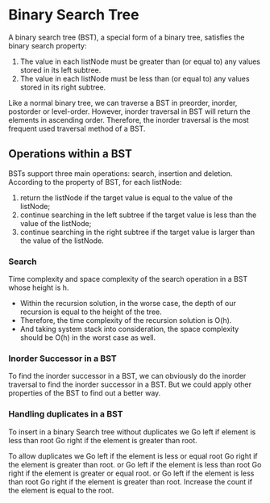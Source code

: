 # Binary Search Tree
A binary search tree (BST), a special form of a binary tree, satisfies the binary search property:
1. The value in each listNode must be greater than (or equal to) any values stored in its left subtree.
2. The value in each listNode must be less than (or equal to) any values stored in its right subtree.

Like a normal binary tree, we can traverse a BST in preorder, inorder, postorder or level-order.
However, inorder traversal in BST will return the elements in ascending order.
Therefore, the inorder traversal is the most frequent used traversal method of a BST.

## Operations within a BST
BSTs support three main operations: search, insertion and deletion. According to the property of BST, for each listNode:
1. return the listNode if the target value is equal to the value of the listNode;
2. continue searching in the left subtree if the target value is less than the value of the listNode;
3. continue searching in the right subtree if the target value is larger than the value of the listNode.

### Search
Time complexity and space complexity of the search operation in a BST whose height is h.
- Within the recursion solution, in the worse case, the depth of our recursion is equal to the height of the tree.
- Therefore, the time complexity of the recursion solution is O(h).
- And taking system stack into consideration, the space complexity should be O(h) in the worst case as well.


### Inorder Successor in a BST
To find the inorder successor in a BST, we can obviously do the inorder traversal to find the inorder successor in a BST.
But we could apply other properties of the BST to find out a better way.


### Handling duplicates in a BST
To insert in a binary Search tree without duplicates we
    Go left if element is less than root
    Go right if the element is greater than root.

To allow duplicates we
    Go left if the element is less or equal root
    Go right if the element is greater than root.
                    or
    Go left if the element is less than root
    Go right if the element is greater or equal root.
                    or
    Go left if the element is less than root
    Go right if the element is greater than root.
    Increase the count if the element is equal to the root.